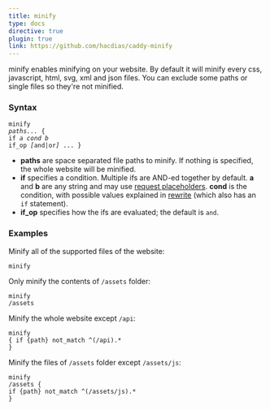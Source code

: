 ```yaml
---
title: minify
type: docs
directive: true
plugin: true
link: https://github.com/hacdias/caddy-minify
---
```


minify enables minifying on your website. By default it will minify every css, javascript, html, svg, xml and json files. You can exclude some paths or single files so they're not minified.


### Syntax

<code class="block"><span class="hl-directive">minify</span> <span class="hl-arg"><i>paths...</i></span> {
	<span class="hl-subdirective">if</span>    <i>a cond b</i>
	<span class="hl-subdirective">if_op</span> <i>[</i>and|or<i>]</i>
	...
}
</code>

+ **paths** are space separated file paths to minify. If nothing is specified, the whole website will be minified.
+ **if** specifies a condition. Multiple ifs are AND-ed together by default. **a** and **b** are any string and may use [request placeholders](https://caddyserver.com/docs/placeholders). **cond** is the condition, with possible values explained in [rewrite](https://caddyserver.com/docs/rewrite#if) (which also has an `if` statement).
+ **if_op** specifies how the ifs are evaluated; the default is `and`.

### Examples

Minify all of the supported files of the website:

<code class="block"><span class="hl-directive">minify</span></code>

Only minify the contents of `/assets` folder:

<code class="block"><span class="hl-directive">minify</span> <span class="hl-arg">/assets</span></code>

Minify the whole website except `/api`:

<code class="block"><span class="hl-directive">minify</span> </span> {
	<span class="hl-subdirective">if</span> {path} not_match ^(\/api).*
}</code>

Minify the files of `/assets` folder except `/assets/js`:

<code class="block"><span class="hl-directive">minify</span> <span class="hl-arg">/assets</span></span> {
	<span class="hl-subdirective">if</span> {path} not_match ^(\/assets\/js).*
}</code>
